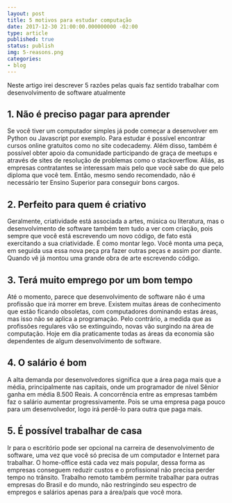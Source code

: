 ```yaml
---
layout: post
title: 5 motivos para estudar computação
date: 2017-12-30 21:00:00.000000000 -02:00
type: article
published: true
status: publish
img: 5-reasons.png
categories:
- blog
---
```


Neste artigo irei descrever 5 razões pelas quais faz sentido trabalhar com desenvolvimento de software atualmente

<!--more-->

## 1. Não é preciso pagar para aprender
Se você tiver um computador simples já pode começar a desenvolver em Python ou Javascript por exemplo. Para estudar é possível encontrar cursos online gratuitos como no site codecademy. Além disso, também é possível obter apoio da comunidade participando de graça de meetups e através de sites de resolução de problemas como o stackoverflow. Aliás, as empresas contratantes se interessam mais pelo que você sabe do que pelo diploma que você tem. Então, mesmo sendo recomendado, não é necessário ter Ensino Superior para conseguir bons cargos.

## 2. Perfeito para quem é criativo
Geralmente, criatividade está associada a artes, música ou literatura, mas o desenvolvimento de software também tem tudo a ver com criação, pois sempre que você está escrevendo um novo código, de fato está exercitando a sua criatividade. É como montar lego. Você monta uma peça, em seguida usa essa nova peça pra fazer outras peças e assim por diante. Quando vê já montou uma grande obra de arte escrevendo código.

## 3. Terá muito emprego por um bom tempo
Até o momento, parece que desenvolvimento de software não é uma profissão que irá morrer em breve. Existem muitas áreas de conhecimento que estão ficando obsoletas, com computadores dominando estas áreas, mas isso não se aplica a programação. Pelo contrário, a medida que as profissões regulares vão se extinguindo, novas vão surgindo na área de computação. Hoje em dia praticamente todas as áreas da economia são dependentes de algum desenvolvimento de software.

## 4. O salário é bom
A alta demanda por desenvolvedores significa que a área paga mais que a média, principalmente nas capitais, onde um programador de nível Sênior ganha em média 8.500 Reais. A concorrência entre as empresas também faz o salário aumentar progressivamente. Pois se uma empresa paga pouco para um desenvolvedor, logo irá perdê-lo para outra que paga mais.

## 5. É possível trabalhar de casa
Ir para o escritório pode ser opcional na carreira de desenvolvimento de software, uma vez que você só precisa de um computador e Internet para trabalhar. O home-office está cada vez mais popular, dessa forma as empresas conseguem reduzir custos e o profissional não precisa perder tempo no trânsito. Trabalho remoto também permite trabalhar para outras empresas do Brasil e do mundo, não restringindo seu espectro de empregos e salários apenas para a área/país que você mora.

